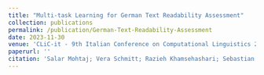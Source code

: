 ```yaml
---
title: "Multi-task Learning for German Text Readability Assessment"
collection: publications
permalink: /publication/German-Text-Readability-Assessment
date: 2023-11-30
venue: 'CLiC-it - 9th Italian Conference on Computational Linguistics 2023'
paperurl: ''
citation: 'Salar Mohtaj; Vera Schmitt; Razieh Khamsehashari; Sebastian Möller. Multi-task Learning for German Text Readability Assessment. CLiC-it - 9th Italian Conference on Computational Linguistics 2023'
---
```

